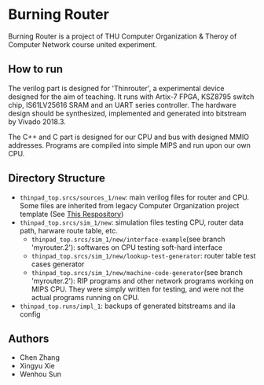 # Burning Router

Burning Router is a project of THU Computer Organization & Theroy of Computer Network course united experiment. 

## How to run

The verilog part is designed for 'Thinrouter', a experimental device designed for the aim of teaching. It runs with Artix-7 FPGA, KSZ8795 switch chip, IS61LV25616 SRAM and an UART series controller. The hardware design should be synthesized, implemented and generated into bitstream by Vivado 2018.3.

The C++ and C part is designed for our CPU and bus with designed MMIO addresses. Programs are compiled into simple MIPS and run upon our own CPU. 

## Directory Structure

- `thinpad_top.srcs/sources_1/new`: main verilog files for router and CPU. Some files are inherited from legacy Computer Organization project template (See [This Respository](https://github.com/z4yx/thinpad_top/tree/thinrouter.1))
- `thinpad_top.srcs/sim_1/new`: simulation files testing CPU, router data path, harware route table, etc.
  - `thinpad_top.srcs/sim_1/new/interface-example`(see branch 'myrouter.2'): softwares on CPU testing soft-hard interface
  - `thinpad_top.srcs/sim_1/new/lookup-test-generator`: router table test cases generator
  - `thinpad_top.srcs/sim_1/new/machine-code-generator`(see branch 'myrouter.2'): RIP programs and other network programs working on MIPS CPU. They were simply written for testing, and were not the actual programs running on CPU. 
- `thinpad_top.runs/impl_1`: backups of generated bitstreams and ila config

## Authors

- Chen Zhang
- Xingyu Xie
- Wenhou Sun
